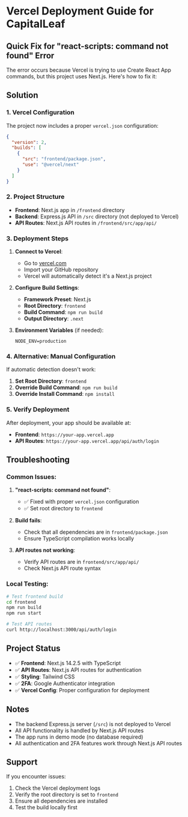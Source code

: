 # Vercel Deployment Guide for CapitalLeaf

## Quick Fix for "react-scripts: command not found" Error

The error occurs because Vercel is trying to use Create React App commands, but this project uses Next.js. Here's how to fix it:

## Solution

### 1. Vercel Configuration

The project now includes a proper `vercel.json` configuration:

```json
{
  "version": 2,
  "builds": [
    {
      "src": "frontend/package.json",
      "use": "@vercel/next"
    }
  ]
}
```

### 2. Project Structure

- **Frontend**: Next.js app in `/frontend` directory
- **Backend**: Express.js API in `/src` directory (not deployed to Vercel)
- **API Routes**: Next.js API routes in `/frontend/src/app/api/`

### 3. Deployment Steps

1. **Connect to Vercel**:
   - Go to [vercel.com](https://vercel.com)
   - Import your GitHub repository
   - Vercel will automatically detect it's a Next.js project

2. **Configure Build Settings**:
   - **Framework Preset**: Next.js
   - **Root Directory**: `frontend`
   - **Build Command**: `npm run build`
   - **Output Directory**: `.next`

3. **Environment Variables** (if needed):
   ```
   NODE_ENV=production
   ```

### 4. Alternative: Manual Configuration

If automatic detection doesn't work:

1. **Set Root Directory**: `frontend`
2. **Override Build Command**: `npm run build`
3. **Override Install Command**: `npm install`

### 5. Verify Deployment

After deployment, your app should be available at:
- **Frontend**: `https://your-app.vercel.app`
- **API Routes**: `https://your-app.vercel.app/api/auth/login`

## Troubleshooting

### Common Issues:

1. **"react-scripts: command not found"**:
   - ✅ Fixed with proper `vercel.json` configuration
   - ✅ Set root directory to `frontend`

2. **Build fails**:
   - Check that all dependencies are in `frontend/package.json`
   - Ensure TypeScript compilation works locally

3. **API routes not working**:
   - Verify API routes are in `frontend/src/app/api/`
   - Check Next.js API route syntax

### Local Testing:

```bash
# Test frontend build
cd frontend
npm run build
npm run start

# Test API routes
curl http://localhost:3000/api/auth/login
```

## Project Status

- ✅ **Frontend**: Next.js 14.2.5 with TypeScript
- ✅ **API Routes**: Next.js API routes for authentication
- ✅ **Styling**: Tailwind CSS
- ✅ **2FA**: Google Authenticator integration
- ✅ **Vercel Config**: Proper configuration for deployment

## Notes

- The backend Express.js server (`/src`) is not deployed to Vercel
- All API functionality is handled by Next.js API routes
- The app runs in demo mode (no database required)
- All authentication and 2FA features work through Next.js API routes

## Support

If you encounter issues:
1. Check the Vercel deployment logs
2. Verify the root directory is set to `frontend`
3. Ensure all dependencies are installed
4. Test the build locally first
